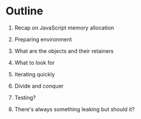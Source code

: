 # Outline

1. Recap on JavaScript memory allocation
<!-- Mention that JavaScript has a garbage collection - a managed memory scheme, where a developer doesn't usually need to worry about these things. -->
<!-- A couple examples of leaks in raw JS -->
2. Preparing environment
<!-- Ember has Debug code that can sometimes do funky stuff. It's recommended to have a production build with terser configured so it preserves the original object names. -->
3. What are the objects and their retainers
<!-- Brief introduction to types of data found in a snapshot e.g. regular property like 'parent' and 'context in' like here https://github.com/ember-best-practices/memory-leak-examples/blob/master/exercises/images/exercise-3/finding-the-scope-leak.gif  -->
4. What to look for
<!-- Inspecting a snapshot can be overwhelming. In a browser environment, in my opinion, your first check should be for the classses that you own yourself, such as component, model, and anything that you defined as `class SomeComponent ...` -->
<!-- Because these classes bear actual names, they make the debugging much easier. -->
<!-- Another type of information to look for would be DOM elements that are in Detached stated. In a snapshot they appear as `Detached HTMLSpanElement` -->
<!-- Memory leaks -->
<!-- I'll jump ahead and say that this is probably where most of the leaked memory will come from. -->
5. Iterating quickly
<!-- There's no real silver bullet to dealing with a memory leak and finding them might be a gruelsome experience. -->
<!-- You can make this much faster by leveraging your test environment e.g. rendering pages or components in a loop to quickly bloat up the memory to expose the leaking parts. -->
6. Divide and conquer
<!-- Brute forcing seems to be a good way to go about it. Once you've confirmed that a leak appears on one of your routes and not the others. Just start by disabling parts of the UI. -->
7. Testing?
<!-- #create a plug for the 4. iterating quickly. With this tool iterating would be much faster. -->

8. There's always something leaking but should it?
<!-- Research whether it's normal for websites to have Detached HTML nodes -->
